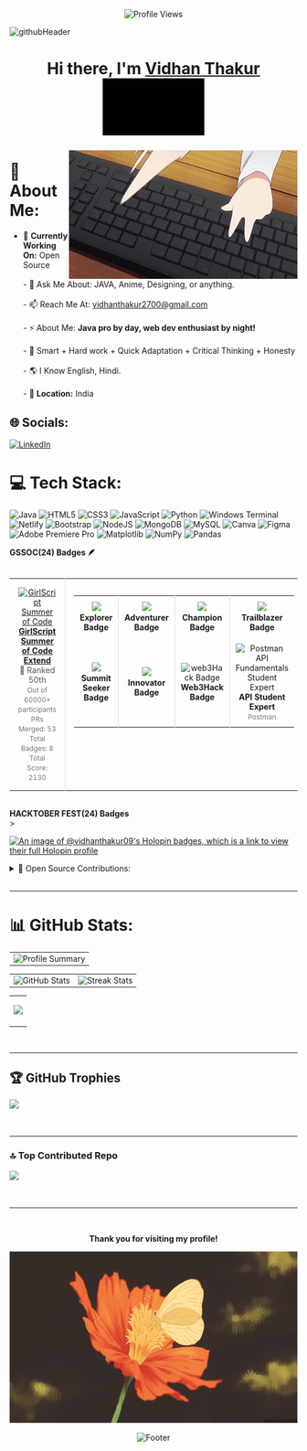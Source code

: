 <p align="center">
  <img src="https://komarev.com/ghpvc/?username=VidhanThakur09&label=Profile%20views&color=orange&style=plastic" alt="Profile Views" />
</p>

![githubHeader](https://github.com/user-attachments/assets/ed38d141-ea2f-4616-8998-7fc3f4915955)


<h1 align="center" > Hi there, I'm <a  href="https://www.linkedin.com/in/vidhan-thakur27/">Vidhan Thakur</a> <img height="100" alt="Chika Fujiwara" src="https://github.com/VidhanThakur09/VidhanThakur09/blob/111ebe9dc9d32ddbb6106a0f85a8226c91194af5/anime-dance-_online-video-cutter.com_.gif"/></h1>

<img align="right" src="https://github.com/VidhanThakur09/VidhanThakur09/blob/7a3cee7714303f1098bcf3301c0203188f01b3c0/08405745-3c0f-4733-915c-c05dd108b8fc.gif" alt="Profile Image" width="400"/>

# 💫 About Me:
- 🌱 **Currently Working On:** Open Source<br><br>- 💬 Ask Me About: JAVA, Anime, Designing, or anything. <br><br>- 📫 Reach Me At: vidhanthakur2700@gmail.com <br><br>- ⚡ About Me: **Java pro by day, web dev enthusiast by night!** <br><br>- 💎 Smart + Hard work + Quick Adaptation + Critical Thinking + Honesty <br><br>- 🌎 I Know English, Hindi. <br><br>- 📍 **Location:** India <br>


## 🌐 Socials:
[![LinkedIn](https://img.shields.io/badge/LinkedIn-%230077B5.svg?logo=linkedin&logoColor=white)](https://linkedin.com/in/https://www.linkedin.com/in/vidhan-thakur27) 

# 💻 Tech Stack:
![Java](https://img.shields.io/badge/java-%23ED8B00.svg?style=for-the-badge&logo=openjdk&logoColor=white) ![HTML5](https://img.shields.io/badge/html5-%23E34F26.svg?style=for-the-badge&logo=html5&logoColor=white) ![CSS3](https://img.shields.io/badge/css3-%231572B6.svg?style=for-the-badge&logo=css3&logoColor=white) ![JavaScript](https://img.shields.io/badge/javascript-%23323330.svg?style=for-the-badge&logo=javascript&logoColor=%23F7DF1E) ![Python](https://img.shields.io/badge/python-3670A0?style=for-the-badge&logo=python&logoColor=ffdd54) ![Windows Terminal](https://img.shields.io/badge/Windows%20Terminal-%234D4D4D.svg?style=for-the-badge&logo=windows-terminal&logoColor=white) ![Netlify](https://img.shields.io/badge/netlify-%23000000.svg?style=for-the-badge&logo=netlify&logoColor=#00C7B7) ![Bootstrap](https://img.shields.io/badge/bootstrap-%238511FA.svg?style=for-the-badge&logo=bootstrap&logoColor=white) ![NodeJS](https://img.shields.io/badge/node.js-6DA55F?style=for-the-badge&logo=node.js&logoColor=white) ![MongoDB](https://img.shields.io/badge/MongoDB-%234ea94b.svg?style=for-the-badge&logo=mongodb&logoColor=white) ![MySQL](https://img.shields.io/badge/mysql-4479A1.svg?style=for-the-badge&logo=mysql&logoColor=white) ![Canva](https://img.shields.io/badge/Canva-%2300C4CC.svg?style=for-the-badge&logo=Canva&logoColor=white) ![Figma](https://img.shields.io/badge/figma-%23F24E1E.svg?style=for-the-badge&logo=figma&logoColor=white) ![Adobe Premiere Pro](https://img.shields.io/badge/Adobe%20Premiere%20Pro-9999FF.svg?style=for-the-badge&logo=Adobe%20Premiere%20Pro&logoColor=white) ![Matplotlib](https://img.shields.io/badge/Matplotlib-%23ffffff.svg?style=for-the-badge&logo=Matplotlib&logoColor=black) ![NumPy](https://img.shields.io/badge/numpy-%23013243.svg?style=for-the-badge&logo=numpy&logoColor=white) ![Pandas](https://img.shields.io/badge/pandas-%23150458.svg?style=for-the-badge&logo=pandas&logoColor=white)



<!-- Proudly created with GPRM ( https://gprm.itsvg.in ) -->

 <summary><b>GSSOC(24) Badges 🪶</b></summary><br>
 
<div align="center">
  <table>
    <tr align="center">
      <td style="border-right: 1px solid #dddddd; padding: 15px;" valign="top" width="50%">
        <a href="https://gssoc.girlscript.tech/leaderboard">
          <img src="https://avatars.githubusercontent.com/u/166525102?s=200&v=4" alt="GirlScript Summer of Code" width="120" />
          <br>
          <strong>GirlScript Summer of Code Extend</strong>
        </a>
        <br>
        <span style="font-size: 14px; color: #555555;">🏅 Ranked 50th</span>
        <br>
        <span style="font-size: 12px; color: #777777;">
	  Out of 60000+ participants<br>
          PRs Merged: 53 <br>
          Total Badges: 8<br>
          Total Score: 2130<br>
        </span>
      </td>
      <td style="padding: 15px;" valign="top" width="50%">
        <table>
          <tr align="center">
            <td style="border-right: 1px solid #dddddd; padding: 10px;" width="100">
              <img src="https://raw.githubusercontent.com/GSSoC24/Postman-Challenge/main/docs/assets/1.png" width="100"  />
              <br>
              <strong>Explorer Badge</strong>
            </td>
            <td style="border-right: 1px solid #dddddd; padding: 10px;" width="100">
              <img src="https://raw.githubusercontent.com/GSSoC24/Postman-Challenge/main/docs/assets/2.png" width="80"  />
              <br>
              <strong>Adventurer Badge</strong>
            </td>
            <td style="border-right: 1px solid #dddddd; padding: 10px;" width="100">
              <img src="https://raw.githubusercontent.com/GSSoC24/Postman-Challenge/main/docs/assets/3.png" width="80" />
              <br>
              <strong>Champion Badge</strong>
            </td>
            <td style="padding: 10px;" width="100">
              <img src="https://raw.githubusercontent.com/GSSoC24/Postman-Challenge/main/docs/assets/4.png" width="80" />
              <br>
              <strong>Trailblazer Badge</strong>
            </td>
          </tr>
          <tr align="center">
            <td style="border-right: 1px solid #dddddd; padding: 10px;" width="100">
                <img src="https://raw.githubusercontent.com/GSSoC24/Postman-Challenge/main/docs/assets/5.png" width="80" />
              <br>
              <strong>Summit Seeker Badge</strong>
            </td>
            <td style="border-right: 1px solid #dddddd; padding: 10px;" width="100">
              <img src="https://raw.githubusercontent.com/GSSoC24/Postman-Challenge/main/docs/assets/6.png" width="80" />
              <br>
              <strong>Innovator Badge</strong>
            </td>
            <td style="border-right: 1px solid #dddddd; padding: 10px;" width="100">
              <img src="Hack-Web3Conf 2024 Badge (2).png" alt="web3Hack Badge" width="80" />
              <br>
              <strong>Web3Hack Badge</strong>
            </td>
            <td style="padding: 10px;" width="100">
              <img src="Postman%20-%20Postman%20API%20Fundamentals%20Student%20Expert%20-%202024-07-29%20(1).png" alt="Postman API Fundamentals Student Expert" width="80" />
              <br>
              <strong>API Student Expert</strong>
              <br>
              <span style="font-size: 12px; color: #777777;">Postman</span>
            </td>
          </tr>
        </table>
      </td>
    </tr>
  </table>
</div>

<br>

<summary><b>HACKTOBER FEST(24) Badges</b></summary>><br>
  
[![An image of @vidhanthakur09's Holopin badges, which is a link to view their full Holopin profile](https://holopin.me/vidhanthakur09)](https://holopin.io/@vidhanthakur09)
  
<details><summary>🚀 Open Source Contributions:</summary>
  <br>
  <table width="100%" align="center">
    <tr>
    </tr>
    <tr>
      <td>GirlScript Summer of Code (GSSoC'2024Extd) </td>
      <td>
        <ul>
          <li>Role: <strong>Open Source Contributor</strong></li>
          <li>Contributed to multiple open-source projects.</li>
        </ul>
      </td>
    </tr>
    <tr>
      <td>HACKTOBER FEST 24</td>
      <td>
        <ul>
          <li>Role: <strong>Open Source Contributor</strong></li>
          <li>Contributed to multiple open-source projects.</li>
        </ul>
      </td>
    </tr>
  </table>
</details>


<br>

---

# 📊 GitHub Stats:
<table width="100%" align="center">
<tr>
<td>
  <img width="600em" src="http://github-profile-summary-cards.vercel.app/api/cards/profile-details?username=VidhanThakur09&theme=radical" alt="Profile Summary">
</td>
</tr>
</table>

<table width="100%" align="center">
<tr>
<td>
  <img width="400em" src="https://github-readme-stats.vercel.app/api?username=VidhanThakur09&show_icons=true&locale=en&theme=radical" alt="GitHub Stats"/>
</td>
<td>
  <img width="420em" src="https://github-readme-streak-stats.herokuapp.com/?user=VidhanThakur09&theme=radical" alt="Streak Stats"/>
</td>
</tr>
</table>

<table width="100%" align="center">
<tr>
<td align = "center"> 
  
  ![](https://github-readme-stats.vercel.app/api/top-langs/?username=VidhanThakur09&theme=dark&hide_border=false&include_all_commits=true&count_private=true&layout=compact)
  
</td>
</tr>
</table>



<br>

---

## 🏆 GitHub Trophies
![](https://github-profile-trophy.vercel.app/?username=VidhanThakur09&theme=holi&no-frame=false&no-bg=false&margin-w=4)

<br>

---

### 🔝 Top Contributed Repo
![](https://github-contributor-stats.vercel.app/api?username=VidhanThakur09&limit=5&theme=dark&combine_all_yearly_contributions=true)

<br>

---

<br>


<p align="center">
  <b>Thank you for visiting my profile!</b>
</p>

<p align="center" width="100%">
  <img src="https://github.com/VidhanThakur09/VidhanThakur09/blob/e739b5c9b094338f7d9a9b7082a84dcdff987bdb/24c14dcb-e1b0-417b-b790-64333e785833.gif" alt="goodbye" height = 300/>
</p>



<p align="center" width="100%">
  <img src="https://capsule-render.vercel.app/api?type=waving&color=gradient&height=60&section=footer" alt="Footer"/>
</p>

